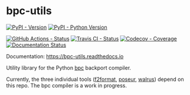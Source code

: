 # bpc-utils

[![PyPI - Version](https://img.shields.io/pypi/v/bpc-utils.svg)](https://pypi.org/project/bpc-utils)
[![PyPI - Python Version](https://img.shields.io/pypi/pyversions/bpc-utils.svg)](https://pypi.org/project/bpc-utils)

[![GitHub Actions - Status](https://github.com/pybpc/bpc-utils/workflows/Build/badge.svg)](https://github.com/pybpc/bpc-utils/actions?query=workflow%3ABuild)
[![Travis CI - Status](https://img.shields.io/travis/com/pybpc/bpc-utils.svg)](https://travis-ci.com/pybpc/bpc-utils)
[![Codecov - Coverage](https://codecov.io/gh/pybpc/bpc-utils/branch/master/graph/badge.svg)](https://codecov.io/gh/pybpc/bpc-utils)
[![Documentation Status](https://readthedocs.org/projects/bpc-utils/badge/?version=latest)](https://bpc-utils.readthedocs.io/en/latest/)

Documentation: https://bpc-utils.readthedocs.io

Utility library for the Python [bpc](https://github.com/pybpc/bpc) backport compiler.

Currently, the three individual tools ([f2format](https://github.com/pybpc/f2format), [poseur](https://github.com/pybpc/poseur), [walrus](https://github.com/pybpc/walrus)) depend on this repo. The bpc compiler is a work in progress.
